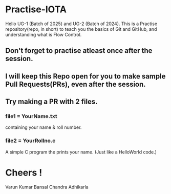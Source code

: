 # Practise-IOTA

Hello UG-1 (Batch of 2025) and UG-2 (Batch of 2024).
This is a Practise repository(repo, in short) to teach you the basics of Git and GitHub, and understanding what is Flow Control.

## Don't forget to practise atleast once after the session. 

## **I will keep this Repo open for you to make sample Pull Requests(PRs), even after the session.**

## Try making a PR with 2 files.

### file1 = YourName.txt 
  containing your name & roll number.
### file2 = YourRollno.c
  A simple C program the prints your name. (Just like a HelloWorld code.)
# Cheers !

Varun Kumar Bansal
Chandra Adhikarla

